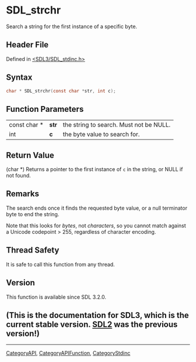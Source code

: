 # SDL_strchr

Search a string for the first instance of a specific byte.

## Header File

Defined in [<SDL3/SDL_stdinc.h>](https://github.com/libsdl-org/SDL/blob/main/include/SDL3/SDL_stdinc.h)

## Syntax

```c
char * SDL_strchr(const char *str, int c);
```

## Function Parameters

|              |         |                                         |
| ------------ | ------- | --------------------------------------- |
| const char * | **str** | the string to search. Must not be NULL. |
| int          | **c**   | the byte value to search for.           |

## Return Value

(char *) Returns a pointer to the first instance of `c` in the string, or
NULL if not found.

## Remarks

The search ends once it finds the requested byte value, or a null
terminator byte to end the string.

Note that this looks for _bytes_, not _characters_, so you cannot match
against a Unicode codepoint > 255, regardless of character encoding.

## Thread Safety

It is safe to call this function from any thread.

## Version

This function is available since SDL 3.2.0.

## (This is the documentation for SDL3, which is the current stable version. [SDL2](https://wiki.libsdl.org/SDL2/) was the previous version!)



----
[CategoryAPI](CategoryAPI), [CategoryAPIFunction](CategoryAPIFunction), [CategoryStdinc](CategoryStdinc)

